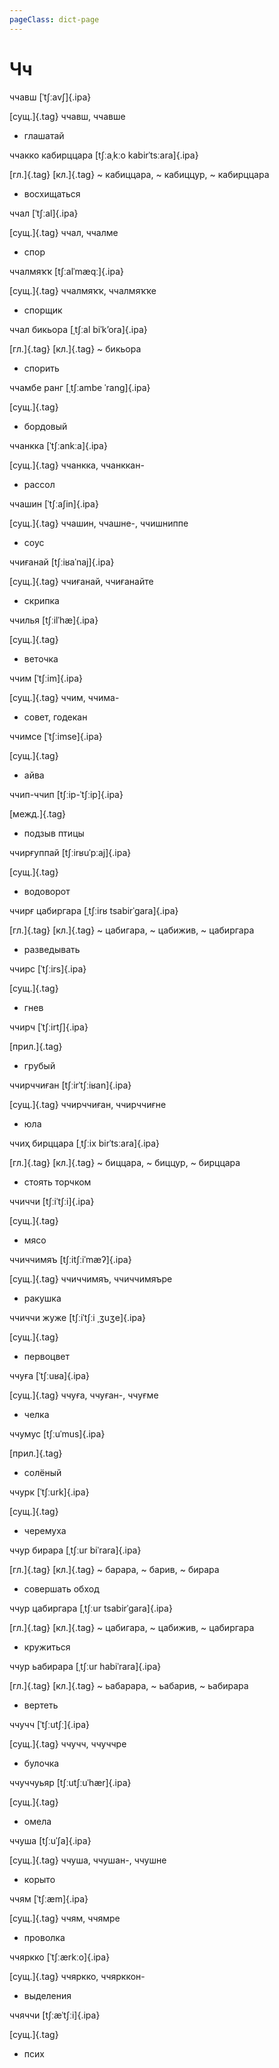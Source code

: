 ```yaml
---
pageClass: dict-page
---
```


# Чч

<div class='word'>

ччавш [ˈtʃːavʃ]{.ipa}

[сущ.]{.tag} ччавш, ччавше

-  глашатай

</div>

<div class='word'>

ччакко кабирццара [tʃːaˌkːo kabirˈtsːara]{.ipa}

[гл.]{.tag} [кл.]{.tag} ~ кабиццара, ~ кабиццур, ~ кабирццара

-  восхищаться

</div>

<div class='word'>

ччал [ˈtʃːal]{.ipa}

[сущ.]{.tag} ччал, ччалме

-  спор

</div>

<div class='word'>

ччалмяҡҡ [tʃːalˈmæqː]{.ipa}

[сущ.]{.tag} ччалмяҡҡ, ччалмяҡҡе

-  спорщик

</div>

<div class='word'>

ччал бикьора [ˌtʃːal biˈkʼora]{.ipa}

[гл.]{.tag} [кл.]{.tag} ~ бикьора

-  спорить

</div>

<div class='word'>

ччамбе ранг [ˌtʃːambe ˈrang]{.ipa}

[сущ.]{.tag}

-  бордовый

</div>

<div class='word'>

ччанкка [ˈtʃːankːa]{.ipa}

[сущ.]{.tag} ччанкка, ччанккан-

-  рассол

</div>

<div class='word'>

ччашин [ˈtʃːaʃin]{.ipa}

[сущ.]{.tag} ччашин, ччашне-, ччишниппе

-  соус

</div>

<div class='word'>

ччиғанай [tʃːiʁaˈnaj]{.ipa}

[сущ.]{.tag} ччиғанай, ччиғанайте

-  скрипка

</div>

<div class='word'>

ччилья [tʃːilˈhæ]{.ipa}

[сущ.]{.tag}

-  веточка

</div>

<div class='word'>

ччим [ˈtʃːim]{.ipa}

[сущ.]{.tag} ччим, ччима-

-  совет, годекан

</div>

<div class='word'>

ччимсе [ˈtʃːimse]{.ipa}

[сущ.]{.tag}

-  айва

</div>

<div class='word'>

ччип-ччип [tʃːip-ˈtʃːip]{.ipa}

[межд.]{.tag}

-  подзыв птицы

</div>

<div class='word'>

ччирғуппай [tʃːirʁuˈpːaj]{.ipa}

[сущ.]{.tag}

-  водоворот

</div>

<div class='word'>

ччирғ цабиргара [ˌtʃːirʁ tsabirˈgara]{.ipa}

[гл.]{.tag} [кл.]{.tag} ~ цабигара, ~ цабижив, ~ цабиргара

-  разведывать

</div>

<div class='word'>

ччирс [ˈtʃːirs]{.ipa}

[сущ.]{.tag}

-  гнев

</div>

<div class='word'>

ччирч [ˈtʃːirtʃ]{.ipa}

[прил.]{.tag}

-  грубый

</div>

<div class='word'>

ччирччиған [tʃːirˈtʃːiʁan]{.ipa}

[сущ.]{.tag} ччирччиған, ччирччиғне

-  юла

</div>

<div class='word'>

ччиҳ бирццара [ˌtʃːix birˈtsːara]{.ipa}

[гл.]{.tag} [кл.]{.tag} ~ биццара, ~ биццур, ~ бирццара

-  стоять торчком

</div>

<div class='word'>

ччиччи [tʃːiˈtʃːi]{.ipa}

[сущ.]{.tag}

-  мясо

</div>

<div class='word'>

ччиччимяъ [tʃːitʃːiˈmæʔ]{.ipa}

[сущ.]{.tag} ччиччимяъ, ччиччимяъре

-  ракушка

</div>

<div class='word'>

ччиччи жуже [tʃːiˈtʃːi ˌʒuʒe]{.ipa}

[сущ.]{.tag}

-  первоцвет

</div>

<div class='word'>

ччуға [ˈtʃːuʁa]{.ipa}

[сущ.]{.tag} ччуға, ччуған-, ччуғме

-  челка

</div>

<div class='word'>

ччумус [tʃːuˈmus]{.ipa}

[прил.]{.tag}

-  солёный

</div>

<div class='word'>

ччурк [ˈtʃːurk]{.ipa}

[сущ.]{.tag}

-  черемуха

</div>

<div class='word'>

ччур бирара [ˌtʃːur biˈrara]{.ipa}

[гл.]{.tag} [кл.]{.tag} ~ барара, ~ барив, ~ бирара

-  совершать обход

</div>

<div class='word'>

ччур цабиргара [ˌtʃːur tsabirˈgara]{.ipa}

[гл.]{.tag} [кл.]{.tag} ~ цабигара, ~ цабижив, ~ цабиргара

-  кружиться

</div>

<div class='word'>

ччур ьабирара [ˌtʃːur habiˈrara]{.ipa}

[гл.]{.tag} [кл.]{.tag} ~ ьабарара, ~ ьабарив, ~ ьабирара

-  вертеть

</div>

<div class='word'>

ччучч [ˈtʃːutʃː]{.ipa}

[сущ.]{.tag} ччучч, ччуччре

-  булочка

</div>

<div class='word'>

ччуччуьяр [tʃːutʃːuˈhær]{.ipa}

[сущ.]{.tag}

-  омела

</div>

<div class='word'>

ччуша [tʃːuˈʃa]{.ipa}

[сущ.]{.tag} ччуша, ччушан-, ччушне

-  корыто

</div>

<div class='word'>

ччям [ˈtʃːæm]{.ipa}

[сущ.]{.tag} ччям, ччямре

-  проволка

</div>

<div class='word'>

ччяркко [ˈtʃːærkːo]{.ipa}

[сущ.]{.tag} ччяркко, ччярккон-

-  выделения

</div>

<div class='word'>

ччяччи [tʃːæˈtʃːi]{.ipa}

[сущ.]{.tag}

-  псих

</div>

